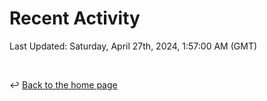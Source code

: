 # Recent Activity

<!--RECENT_ACTIVITY:start-->
<!--RECENT_ACTIVITY:end-->

<!--RECENT_ACTIVITY:last_update-->
Last Updated: Saturday, April 27th, 2024, 1:57:00 AM (GMT)
<!--RECENT_ACTIVITY:last_update_end-->

<br>

↩️ [Back to the home page](/README.md)
